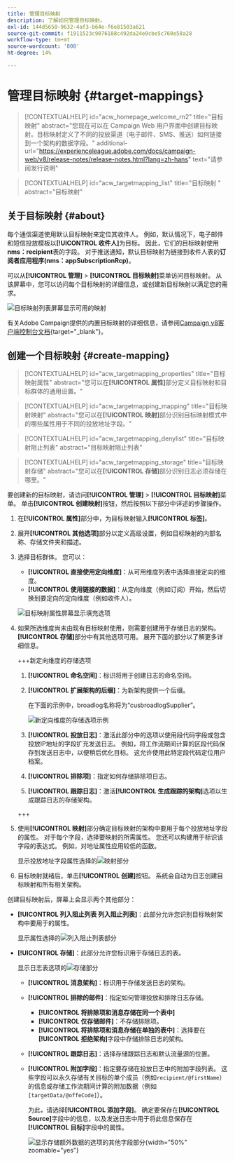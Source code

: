 ```yaml
---
title: 管理目标映射
description: 了解如何管理目标映射。
exl-id: 144d5650-9632-4af3-b64e-f6e81503a621
source-git-commit: f1911523c9076188c492da24e0cbe5c760e58a28
workflow-type: tm+mt
source-wordcount: '808'
ht-degree: 14%

---
```


# 管理目标映射 {#target-mappings}

>[!CONTEXTUALHELP]
>id="acw_homepage_welcome_rn2"
>title="目标映射"
>abstract="您现在可以在 Campaign Web 用户界面中创建目标映射。目标映射定义了不同的投放渠道（电子邮件、SMS、推送）如何链接到一个架构的数据字段。"
>additional-url="https://experienceleague.adobe.com/docs/campaign-web/v8/release-notes/release-notes.html?lang=zh-hans" text="请参阅发行说明"

>[!CONTEXTUALHELP]
>id="acw_targetmapping_list"
>title="目标映射 "
>abstract="目标映射"

## 关于目标映射 {#about}

每个通信渠道使用默认目标映射来定位其收件人。 例如，默认情况下，电子邮件和短信投放模板以&#x200B;**[!UICONTROL 收件人]**&#x200B;为目标。 因此，它们的目标映射使用&#x200B;**nms：recipient**&#x200B;表的字段。 对于推送通知，默认目标映射为链接到收件人表的&#x200B;**订阅者应用程序(nms：appSubscriptionRcp)**。

可以从&#x200B;**[!UICONTROL 管理]** > **[!UICONTROL 目标映射]**&#x200B;菜单访问目标映射。 从该屏幕中，您可以访问每个目标映射的详细信息，或创建新目标映射以满足您的需求。

![目标映射列表屏幕显示可用的映射](assets/target-mappings-list.png)

有关Adobe Campaign提供的内置目标映射的详细信息，请参阅[Campaign v8客户端控制台文档](https://experienceleague.adobe.com/docs/campaign/campaign-v8/audience/add-profiles/target-mappings.html?lang=zh-Hans){target="_blank"}。

## 创建一个目标映射 {#create-mapping}

>[!CONTEXTUALHELP]
>id="acw_targetmapping_properties"
>title="目标映射属性"
>abstract="您可以在&#x200B;**[!UICONTROL 属性]**&#x200B;部分定义目标映射和目标群体的通用设置。"

>[!CONTEXTUALHELP]
>id="acw_targetmapping_mapping"
>title="目标映射映射"
>abstract="您可以在&#x200B;**[!UICONTROL 映射]**&#x200B;部分识别目标映射模式中的哪些属性用于不同的投放地址字段。"

>[!CONTEXTUALHELP]
>id="acw_targetmapping_denylist"
>title="目标映射阻止列表"
>abstract="目标映射阻止列表"

>[!CONTEXTUALHELP]
>id="acw_targetmapping_storage"
>title="目标映射存储"
>abstract="您可以在&#x200B;**[!UICONTROL 存储]**&#x200B;部分识别日志必须存储在哪里。"

要创建新的目标映射，请访问&#x200B;**[!UICONTROL 管理]** > **[!UICONTROL 目标映射]**&#x200B;菜单。 单击&#x200B;**[!UICONTROL 创建映射]**&#x200B;按钮，然后按照以下部分中详述的步骤操作。

1. 在&#x200B;**[!UICONTROL 属性]**&#x200B;部分中，为目标映射输入&#x200B;**[!UICONTROL 标签]**。

1. 展开&#x200B;**[!UICONTROL 其他选项]**&#x200B;部分以定义高级设置，例如目标映射的内部名称、存储文件夹和描述。

1. 选择目标群体。 您可以：

   * **[!UICONTROL 直接使用定向维度]**：从可用维度列表中选择直接定向的维度。
   * **[!UICONTROL 使用链接的数据]**：从定向维度（例如订阅）开始，然后切换到要定向的定向维度（例如收件人）。

   ![目标映射属性屏幕显示填充选项](assets/target-mappings-properties.png)

1. 如果所选维度尚未由现有目标映射使用，则需要创建用于存储日志的架构。 **[!UICONTROL 存储]**&#x200B;部分中有其他选项可用。 展开下面的部分以了解更多详细信息。

   +++新定向维度的存储选项

   1. **[!UICONTROL 命名空间]**：标识将用于创建日志的命名空间。
   1. **[!UICONTROL 扩展架构的后缀]**：为新架构提供一个后缀。

      在下面的示例中，broadlog名称将为“cusbroadlogSupplier”。

      ![新定向维度的存储选项示例](assets/target-mappings-new.png)

   1. **[!UICONTROL 投放日志]**：激活此部分中的选项以使用段代码字段或包含投放IP地址的字段扩充发送日志。 例如，将工作流期间计算的区段代码保存到发送日志中，以便稍后优化目标。 这允许使用此特定段代码定位用户档案。

   1. **[!UICONTROL 排除项]**：指定如何存储排除项日志。

   1. **[!UICONTROL 跟踪日志]**：激活&#x200B;**[!UICONTROL 生成跟踪的架构]**&#x200B;选项以生成跟踪日志的存储架构。

   +++

1. 使用&#x200B;**[!UICONTROL 映射]**&#x200B;部分确定目标映射的架构中要用于每个投放地址字段的属性。 对于每个字段，选择要映射的所需属性。 您还可以构建用于标识该字段的表达式。 例如，对地址属性应用较低的函数。

   显示投放地址字段属性选择的![映射部分](assets/target-mappings-mapping.png)

1. 目标映射就绪后，单击&#x200B;**[!UICONTROL 创建]**&#x200B;按钮。 系统会自动为日志创建目标映射和所有相关架构。

创建目标映射后，屏幕上会显示两个其他部分：

* **[!UICONTROL 列入阻止列表 列入阻止列表]**：此部分允许您识别目标映射架构中要用于的属性。

  显示属性选择的![列入阻止列表部分](assets/target-mappings-denylisting.png)

* **[!UICONTROL 存储]**：此部分允许您标识用于存储日志的表。

  显示日志表选项的![存储部分](assets/target-mappings-storage.png)

   * **[!UICONTROL 消息架构]**：标识用于存储发送日志的架构。
   * **[!UICONTROL 排除的邮件]**：指定如何管理投放和排除日志存储。

      * **[!UICONTROL 将排除项和消息存储在同一个表中]**
      * **[!UICONTROL 仅存储邮件]**：不存储排除项。
      * **[!UICONTROL 将排除项和消息存储在单独的表中]**：选择要在&#x200B;**[!UICONTROL 拒绝架构]**&#x200B;字段中存储排除日志的架构。

   * **[!UICONTROL 跟踪日志]**：选择存储跟踪日志和默认流量源的位置。
   * **[!UICONTROL 附加字段]**：指定要存储在投放日志中的附加字段列表。 这些字段可以永久存储有关目标的单个成员（例如`recipient/@firstName`）的信息或存储工作流期间计算的附加数据（例如`[targetData/@offeCode]`）。

     为此，请选择&#x200B;**[!UICONTROL 添加字段]**。 确定要保存在&#x200B;**[!UICONTROL Source]**&#x200B;字段中的信息，以及发送日志中用于将此信息保存在&#x200B;**[!UICONTROL 目标]**&#x200B;字段中的属性。

     ![显示存储额外数据的选项的其他字段部分](assets/target-mappings-additional.png){width="50%" zoomable="yes"}